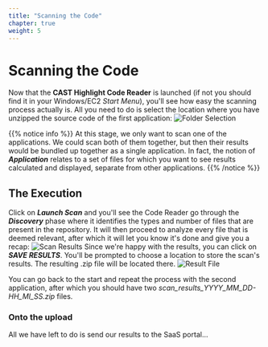 ```yaml
---
title: "Scanning the Code"
chapter: true
weight: 5
---
```

# Scanning the Code

Now that the **CAST Highlight Code Reader** is launched (if not you should find it in your Windows/EC2 *Start Menu*), you'll see how easy the scanning process actually is. All you need to do is select the location where you have unzipped the source code of the first application:
![Folder Selection](/images/Scan-1.png)

{{% notice info %}}
At this stage, we only want to scan one of the applications. We could scan both of them together, but then their results would be bundled up together as a single application. In fact, the notion of ***Application*** relates to a set of files for which you want to see results calculated and displayed, separate from other applications.
{{% /notice %}}

## The Execution

Click on ***Launch Scan*** and you'll see the Code Reader go through the ***Discovery*** phase where it identifies the types and number of files that are present in the repository. It will then proceed to analyze every file that is deemed relevant, after which it will let you know it's done and give you a recap:
![Scan Results](/images/Scan-3.png)
Since we're happy with the results, you can click on ***SAVE RESULTS***. You'll be prompted to choose a location to store the scan's results. The resulting .zip file will be located there.
![Result File](/images/Scan-6.png)

You can go back to the start and repeat the process with the second application, after which you should have two *scan_results_YYYY_MM_DD-HH_MI_SS.zip* files.

### Onto the upload
All we have left to do is send our results to the SaaS portal...